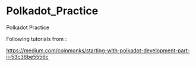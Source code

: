 # Polkadot_Practice

Polkadot Practice

Following tutorials from :

https://medium.com/coinmonks/starting-with-polkadot-development-part-ii-53c36be5556c
